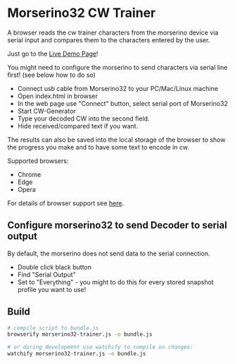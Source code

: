 # Morserino32 CW Trainer

A browser reads the cw trainer characters from the morserino device via serial input and compares them to the characters entered by the user.

Just go to the [Live Demo Page](https://tegmento.org)!

You might need to configure the morserino to send characters via serial line first! (see below how to do so)

* Connect usb cable from Morserino32 to your PC/Mac/Linux machine
* Open index.html in browser
* In the web page use "Connect" button, select serial port of Morserino32
* Start CW-Generator
* Type your decoded CW into the second field.
* Hide received/compared text if you want.

The results can also be saved into the local storage of the browser to show the progress you make and to have some text to encode in cw.

Supported browsers:
* Chrome
* Edge
* Opera

For details of browser support see [here](https://developer.mozilla.org/en-US/docs/Web/API/Navigator/serial).

## Configure morserino32 to send Decoder to serial output

By default, the morserino does not send data to the serial connection.

* Double click black button
* Find "Serial Output"
* Set to "Everything" - you might to do this for every stored snapshot profile you want to use!

## Build

```bash
# compile script to bundle.js
browserify morserino32-trainer.js -o bundle.js

# or during development use watchify to compile on changes:
watchify morserino32-trainer.js -o bundle.js
```